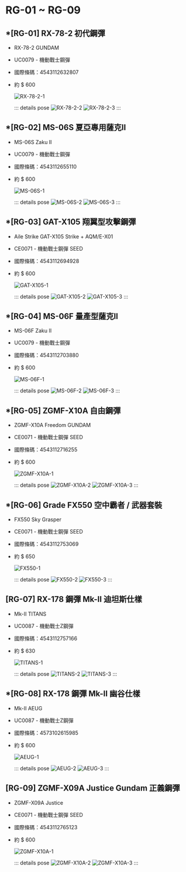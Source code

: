 # RG-01 ~ RG-09

## *[RG-01] RX-78-2 初代鋼彈
  - RX-78-2 GUNDAM
  - UC0079 - 機動戰士鋼彈
  - 國際條碼：4543112632807
  - 約 $ 600
  
    ![RX-78-2-1](/images/assemblyModel/RG/RG-0x/RG-01-1.jpg)

    ::: details pose
    ![RX-78-2-2](/images/assemblyModel/RG/RG-0x/RG-01-2.jpg)
    ![RX-78-2-3](/images/assemblyModel/RG/RG-0x/RG-01-3.jpg)
    :::

## *[RG-02] MS-06S 夏亞專用薩克II
  - MS-06S Zaku II
  - UC0079 - 機動戰士鋼彈
  - 國際條碼：4543112655110
  - 約 $ 600

    ![MS-06S-1](/images/assemblyModel/RG/RG-0x/RG-02-1.jpg)

    ::: details pose
    ![MS-06S-2](/images/assemblyModel/RG/RG-0x/RG-02-2.jpg)
    ![MS-06S-3](/images/assemblyModel/RG/RG-0x/RG-02-3.jpg)
    :::

## *[RG-03] GAT-X105 翔翼型攻擊鋼彈
  - Aile Strike GAT-X105 Strike + AQM/E-X01
  - CE0071 - 機動戰士鋼彈 SEED
  - 國際條碼：4543112694928
  - 約 $ 600

    ![GAT-X105-1](/images/assemblyModel/RG/RG-0x/RG-03-1.jpg)

    ::: details pose
    ![GAT-X105-2](/images/assemblyModel/RG/RG-0x/RG-03-2.jpg)
    ![GAT-X105-3](/images/assemblyModel/RG/RG-0x/RG-03-3.jpg)
    :::

## *[RG-04] MS-06F 量產型薩克II
  - MS-06F Zaku II
  - UC0079 - 機動戰士鋼彈
  - 國際條碼：4543112703880
  - 約 $ 600

    ![MS-06F-1](/images/assemblyModel/RG/RG-0x/RG-04-1.jpg)

    ::: details pose
    ![MS-06F-2](/images/assemblyModel/RG/RG-0x/RG-04-2.jpg)
    ![MS-06F-3](/images/assemblyModel/RG/RG-0x/RG-04-3.jpg)
    :::

## *[RG-05] ZGMF-X10A 自由鋼彈
  - ZGMF-X10A Freedom GUNDAM
  - CE0071 - 機動戰士鋼彈 SEED
  - 國際條碼：4543112716255
  - 約 $ 600

    ![ZGMF-X10A-1](/images/assemblyModel/RG/RG-0x/RG-05-1.jpg)

    ::: details pose
    ![ZGMF-X10A-2](/images/assemblyModel/RG/RG-0x/RG-05-2.jpg)
    ![ZGMF-X10A-3](/images/assemblyModel/RG/RG-0x/RG-05-3.jpg)
    :::

## *[RG-06] Grade FX550 空中霸者 / 武器套裝
  - FX550 Sky Grasper
  - CE0071 - 機動戰士鋼彈 SEED
  - 國際條碼：4543112753069
  - 約 $ 650

    ![FX550-1](/images/assemblyModel/RG/RG-0x/RG-06-1.jpg)

    ::: details pose
    ![FX550-2](/images/assemblyModel/RG/RG-0x/RG-06-2.jpg)
    ![FX550-3](/images/assemblyModel/RG/RG-0x/RG-06-3.jpg)
    :::

## [RG-07] RX-178 鋼彈 Mk-II 迪坦斯仕樣
  - Mk-II TITANS
  - UC0087 - 機動戰士Z鋼彈
  - 國際條碼：4543112757166
  - 約 $ 630

    ![TITANS-1](/images/assemblyModel/RG/RG-0x/RG-07-1.jpg)

    ::: details pose
    ![TITANS-2](/images/assemblyModel/RG/RG-0x/RG-07-2.jpg)
    ![TITANS-3](/images/assemblyModel/RG/RG-0x/RG-07-3.jpg)
    :::

## *[RG-08] RX-178 鋼彈 Mk-II 幽谷仕樣
  - Mk-II AEUG
  - UC0087 - 機動戰士Z鋼彈
  - 國際條碼：4573102615985
  - 約 $ 600

    ![AEUG-1](/images/assemblyModel/RG/RG-0x/RG-08-1.jpg)

    ::: details pose
    ![AEUG-2](/images/assemblyModel/RG/RG-0x/RG-08-2.jpg)
    ![AEUG-3](/images/assemblyModel/RG/RG-0x/RG-08-3.jpg)
    :::

## [RG-09] ZGMF-X09A Justice Gundam 正義鋼彈
  - ZGMF-X09A Justice
  - CE0071 - 機動戰士鋼彈 SEED
  - 國際條碼：4543112765123
  - 約 $ 600

    ![ZGMF-X10A-1](/images/assemblyModel/RG/RG-0x/RG-09-1.jpeg)

    ::: details pose
    ![ZGMF-X10A-2](/images/assemblyModel/RG/RG-0x/RG-09-2.jpg)
    ![ZGMF-X10A-3](/images/assemblyModel/RG/RG-0x/RG-09-3.jpg)
    :::
